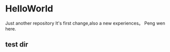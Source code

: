 # HelloWorld
Just another repository
It's first change,also a new experiences。
Peng wen here.
## test dir
